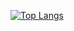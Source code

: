 [![Top Langs](https://github-readme-stats.vercel.app/api/top-langs/?username=Furetto126&theme=synthwave&layout=compact)](https://github.com/Furetto126/Furetto126)
